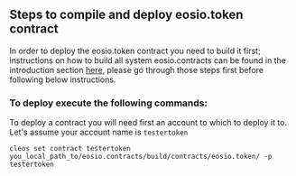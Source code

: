 ## Steps to compile and deploy eosio.token contract

In order to deploy the eosio.token contract you need to build it first; instructions on how to build all system eosio.contracts can be found in the introduction section [here](../introduction.md), please go through those steps first before following below instructions.

### To deploy execute the following commands:

To deploy a contract you will need first an account to which to deploy it to.
Let's assume your account name is `testertoken`

```
cleos set contract testertoken you_local_path_to/eosio.contracts/build/contracts/eosio.token/ -p testertoken
```